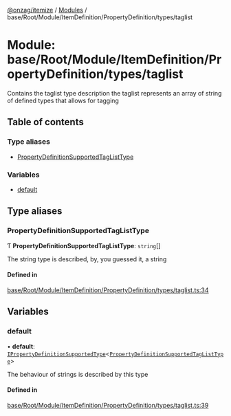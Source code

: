 [@onzag/itemize](../README.md) / [Modules](../modules.md) / base/Root/Module/ItemDefinition/PropertyDefinition/types/taglist

# Module: base/Root/Module/ItemDefinition/PropertyDefinition/types/taglist

Contains the taglist type description
the taglist represents an array of string of defined
types that allows for tagging

## Table of contents

### Type aliases

- [PropertyDefinitionSupportedTagListType](base_Root_Module_ItemDefinition_PropertyDefinition_types_taglist.md#propertydefinitionsupportedtaglisttype)

### Variables

- [default](base_Root_Module_ItemDefinition_PropertyDefinition_types_taglist.md#default)

## Type aliases

### PropertyDefinitionSupportedTagListType

Ƭ **PropertyDefinitionSupportedTagListType**: `string`[]

The string type is described, by, you guessed it, a string

#### Defined in

[base/Root/Module/ItemDefinition/PropertyDefinition/types/taglist.ts:34](https://github.com/onzag/itemize/blob/a24376ed/base/Root/Module/ItemDefinition/PropertyDefinition/types/taglist.ts#L34)

## Variables

### default

• **default**: [`IPropertyDefinitionSupportedType`](../interfaces/base_Root_Module_ItemDefinition_PropertyDefinition_types.IPropertyDefinitionSupportedType.md)<[`PropertyDefinitionSupportedTagListType`](base_Root_Module_ItemDefinition_PropertyDefinition_types_taglist.md#propertydefinitionsupportedtaglisttype)\>

The behaviour of strings is described by this type

#### Defined in

[base/Root/Module/ItemDefinition/PropertyDefinition/types/taglist.ts:39](https://github.com/onzag/itemize/blob/a24376ed/base/Root/Module/ItemDefinition/PropertyDefinition/types/taglist.ts#L39)
